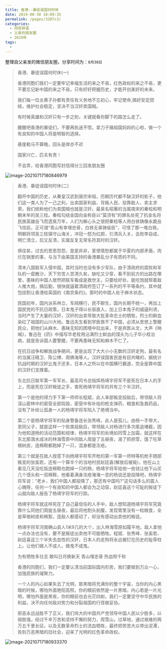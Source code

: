 ```yaml
---
title: 香港--暴徒误国何时休
date: 2019-08-30 18:09:35
permalink: /pages/3207c3/
categories:
  - 闲言碎语
  - 父亲的朋友圈
  - 2019年
tags:
  - 
---
```

整理自父亲发的微信朋友圈，分享时间为：`8月30日`



> 香港、暴徒误国何时休(一)
>
> 香港同胞们我们一定要牢记幸福生活的来之不易，红色政权的来之不易，更不要忘记新中国的来之不易，只有好好把握历史，才能开创美好的未来。
>
> 我们每一位炎黄子孙都有责任有义务地不忘初心，牢记使命,搞好安定团结，维护社会稳定，坚决不当汉奸卖国贼。
>
> 有时候英雄和汉奸只有一步之别，关键就看你脚下的路怎么走了。
>
> 醒醒吧香港的暴徒们，不要再执迷不悟，拿刀子捅祖国妈妈的心啦，做一个有良知的中国人将是明智的选择。
>
> 悬崖勒马不算晚，回头是岸亦不迟
>
> 国家兴亡，匹夫有责！
>
> 不会弄，给香港同胞写封信得分三回发朋友圈

![image-20210717180846979](http://t.eryajf.net/imgs/2021/09/2b44ba84f1e3ef10.jpg)

> 香港、暴徒误国何时休(二)
>
> 翻开中国的历史，从秦皇汉武到唐宗宋祖，历朝历代都不缺汉奸的影子，他们这一类人为了一己之利，出卖国家利益、背叛人民、投靠敌人、卖主求荣，我们统称他们为卖国贼也就是汉奸。最臭名昭著的当属南宋的秦桧和明朝未年的吴三桂。秦桧勾结金国向金称臣以“莫须有”的罪名处死了抗金名将民族英雄岳飞而遗臭万年，人们为解心头之很把秦桧等人用白铁铸像永跪岳飞坟前，正可谓“青山有幸埋忠骨，白铁无辜铸佞臣”，可惜了那一堆白铁。明朝将领吴三桂镇守山海关，冲冠一怒为红颜，引清兵入关，击败李自成，明亡清立，后又反清，实属反复无常名符其时的汉奸。
>
> 俱往矣，过去的恩恩怨怨，是是非非，爱恨情愁都属于华夏的内部矛盾，肉烂在锅里的事，与当下由美国支持的香港暴乱分子有质的不同。
>
> 清末八国联军入侵中国，其时当时也没有多少军队，由于清政府的腐败和军队的一盘散沙，天下穷苦人苦清久矣，缺吃又少穿，看不到前方的出路在哪里，愚昧的中国人居然把联军看成是救世主，只要给好处，能吃饱就帮着敌人推大炮，搞后勤，很快就逼着清政府签订了一系列的不平等条约，其中就包括割让香港给英国的《南京条约》。那时的中国人处于麻木状态。
>
> 民国初年，国内派系林立，军阀横行，民不聊生，国内长期不统一，再加上国民党的不抗日政策，日本鬼子得以长驱直入，加上日本鬼子的威逼利诱，当时产生了大量的汉奸，汉奸的出卖导致大批革命志士的牺牲，烈士的鲜血染红了祖国的山川大地。鲁迅先生看到学医救不了中国，必须从思想上警醒民众，把他们从麻木、愚昧无知的困境中拉出来，于是弃医从文，大声《呐喊》，鲁迅在《药》中描写华老栓用沾满烈士鲜血的馍头为儿子华小栓治病，就是告诉国人要警醒，不要再愚昧无知和麻木不仁了。
>
> 在抗日战争和解放战争期间，更是出现了大大小小无数的汉奸走狗，最有名的当属汪精卫、陈公愽、周佛海等人。汉奸误国害民是有目共睹的，据统计抗战时期的汉奸比鬼子还多，日本人之所以在中国横行霸道，完全是靠中国的汉奸们支撑着。
>
> 东北抗日联军第一军军长、最高司令总指挥杨靖宇将军不是死在日本人的手上，而是死在汉奸叛徒之手，害死杨靖宇将军的共有三个半汉奸。
>
> 第一个是他的得力手下第一师师长程斌，此人率部叛变投敌后，带领敌人将深山密林中的密营全部捣毁，密营中有补给的枪支弹药，粮食和急救药品，没有了补给让孤身一人的杨靖宇将军陷入了绝境当中。
>
> 第二个是杨靖宇将军的贴身警备连长张秀峰，此人是孤儿，由杨一手带大，恩同父子，就是这样一个败类投敌后，带领敌人对杨进行多次尾追堵截，因为他知道杨的活动范围和规律，杨靖宇将军的处境如同雪上加霜，就这样在东北那滴水成冰的林海雪原中同敌人周旋了五昼夜，渴了抓把雪，饿了吃草根树皮，连棉鞋都跑掉了一只，混身都是冻疮。
>
> 第三个就是在敌人授意下向杨靖宇将军开枪的第一军第一师特等机枪手随部叛变的张奚若，还有一个算半个的当地村民赵廷喜(解放后被毙)，他在山上看见几天没吃饭连棉鞋也跑掉一只的杨，杨靖宇将军给他一些钱让他下山买几个馍头和一双棉鞋，他看着满身冻疮淹淹一息的杨说还是投降吧，杨靖宇将军说：“老乡，我们中国人都投降了，那还有中国吗?”这句话多么的震人心魄呀，任何一个有良知的中国人都会为之动容，赵廷喜这个可耻的叛徒下山就向敌人报告了杨靖宇将军的行踪。
>
> 杨靖宇将军就这样死在了自己最信任的人手中，敌人想知道杨靖宇将军究竟靠什么同他们周旋五昼夜，最后将他割头剖腹，发现胃里没有一粒粮食，全是草根树皮和棉絮，连敌人都感动了，却没有感动出卖他的叛徒。
>
> 杨靖宇将军河南确山县人1米9几的大个，出入林海雪原如履平地，敌人拿他一点办法也没有，要不是叛徒出卖他不可能牺牲。程斌、张秀峰、张奚若、赵廷喜这三个半失去血性的汉奸，日本人的走狗将永远被钉在历史的耻辱柱上。让他们做人不成人，做鬼不成鬼。
>
> 为有牺牲多壮志
> 敢叫日月换新天
> 青山埋忠骨
> 热血照千秋
>
> 香港的同胞们，我们一定要认清当前国际国内形势，我们要做到万众一心，加強民族的凝聚力。
>
> 一个人的内心如果失去了光明，那黑暗将充满你的整个宇宙，当你的内心黑暗的时候，哪怕外面艳阳高照，你的眼前依然是一片黑暗，内心若是一片光明，哪怕外面是黑夜，你的眼前也会光茫四射。我们一定要坚守中华民族的利益，决不向任何敌对势力和分裂祖国的行径做妥协。
>
> 邪恶永远战胜不了正义，我们伟大的中国共产党领导中国人民以少胜多，以弱胜强，经过千辛万苦和坚持不懈的努力，爬雪山，过草地，通过艰难的两万五千里长征，以及无数革命烈士的流血牺牲，最终把劳苦大众带出泥潭，告别万恶黑暗的旧社会，迎来了光明的红色革命政权。

![image-20210717180933370](http://t.eryajf.net/imgs/2021/09/ceff1d32c6814de5.jpg)

